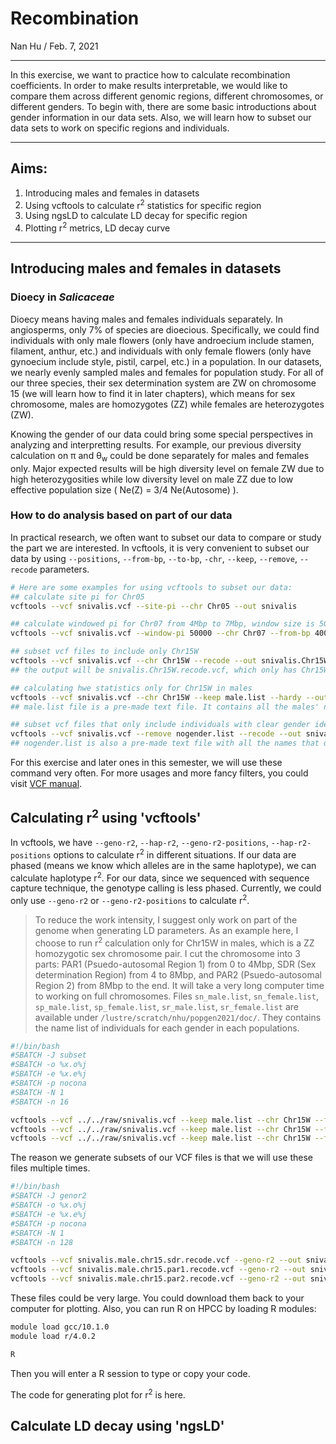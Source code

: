 # Recombination
Nan Hu / Feb. 7, 2021

---

In this exercise, we want to practice how to calculate recombination coefficients. In order to make results interpretable, we would like to compare them across different genomic regions, different chromosomes, or different genders. To begin with, there are some basic introductions about gender information in our data sets. Also, we will learn how to subset our data sets to work on specific regions and individuals.

---
## Aims:
1. Introducing males and females in datasets
2. Using vcftools to calculate r<sup>2</sup> statistics for specific region
3. Using ngsLD to calculate LD decay for specific region
4. Plotting r<sup>2</sup> metrics, LD decay curve
---
## Introducing males and females in datasets
### Dioecy in *Salicaceae*
Dioecy means having males and females individuals separately. In angiosperms, only 7% of species are dioecious. Specifically, we could find individuals with only male flowers (only have androecium include stamen, filament, anthur, etc.) and individuals with only female flowers (only have gynoecium include style, pistil, carpel, etc.) in a population. In our datasets, we nearly evenly sampled males and females for population study. For all of our three species, their sex determination system are ZW on chromosome 15 (we will learn how to find it in later chapters), which means for sex chromosome, males are homozygotes (ZZ) while females are heterozygotes (ZW). 

Knowing the gender of our data could bring some special perspectives in analyzing and interpretting results. For example, our previous diversity calculation on π and θ<sub>w</sub> could be done separately for males and females only. Major expected results will be high diversity level on female ZW due to high heterozygosities while low diversity level on male ZZ due to low effective population size ( Ne(Z) = 3/4 Ne(Autosome) ).

### How to do analysis based on part of our data
In practical research, we often want to subset our data to compare or study the part we are interested. In vcftools, it is very convenient to subset our data by using `--positions`, `--from-bp`, `--to-bp`, `-chr`, `--keep`, `--remove`, `--recode` parameters.
```bash
# Here are some examples for using vcftools to subset our data:
## calculate site pi for Chr05
vcftools --vcf snivalis.vcf --site-pi --chr Chr05 --out snivalis

## calculate windowed pi for Chr07 from 4Mbp to 7Mbp, window size is 50k
vcftools --vcf snivalis.vcf --window-pi 50000 --chr Chr07 --from-bp 4000000 --to-bp 7000000 --out snivalis

## subset vcf files to include only Chr15W
vcftools --vcf snivalis.vcf --chr Chr15W --recode --out snivalis.Chr15W
## the output will be snivalis.Chr15W.recode.vcf, which only has Chr15W.

## calculating hwe statistics only for Chr15W in males
vcftools --vcf snivalis.vcf --chr Chr15W --keep male.list --hardy --out snivalis
## male.list file is a pre-made text file. It contains all the males' names with each name in a line.

## subset vcf files that only include individuals with clear gender identifications
vcftools --vcf snivalis.vcf --remove nogender.list --recode --out snivalis.clean
## nogender.list is also a pre-made text file with all the names that do not have a gender identification.
```

For this exercise and later ones in this semester, we will use these command very often. For more usages and more fancy filters, you could visit [VCF manual](http://vcftools.sourceforge.net/man_latest.html).
## Calculating r<sup>2</sup> using 'vcftools'
In vcftools, we have `--geno-r2`, `--hap-r2`, `--geno-r2-positions`, `--hap-r2-positions` options to calculate r<sup>2</sup> in different situations. If our data are phased (means we know which alleles are in the same haplotype), we can calculate haplotype r<sup>2</sup>. For our data, since we sequenced with sequence capture technique, the genotype calling is less phased. Currently, we could only use `--geno-r2` or `--geno-r2-positions` to calculate r<sup>2</sup>.
> To reduce the work intensity, I suggest only work on part of the genome when generating LD parameters. As an example here, I choose to run r<sup>2</sup> calculation only for Chr15W in males, which is a ZZ homozygotic sex chromosome pair. I cut the chromosome into 3 parts: PAR1 (Psuedo-autosomal Region 1) from 0 to 4Mbp, SDR (Sex determination Region) from 4 to 8Mbp, and PAR2 (Psuedo-autosomal Region 2) from 8Mbp to the end. It will take a very long computer time to working on full chromosomes.
> Files `sn_male.list`, `sn_female.list`, `sp_male.list`, `sp_female.list`, `sr_male.list`, `sr_female.list` are available under `/lustre/scratch/nhu/popgen2021/doc/`. They contains the name list of individuals for each gender in each populations.
```bash
#!/bin/bash
#SBATCH -J subset
#SBATCH -o %x.o%j
#SBATCH -e %x.e%j
#SBATCH -p nocona
#SBATCH -N 1
#SBATCH -n 16

vcftools --vcf ../../raw/snivalis.vcf --keep male.list --chr Chr15W --from-bp 4000000 --to-bp 8000000 --recode --out snivalis.male.chr15.sdr
vcftools --vcf ../../raw/snivalis.vcf --keep male.list --chr Chr15W --from-bp 1 --to-bp 4000000 --recode --out snivalis.male.chr15.par1
vcftools --vcf ../../raw/snivalis.vcf --keep male.list --chr Chr15W --from-bp 8000000 --to-bp 15651726 --recode --out snivalis.male.chr15.par2
```
The reason we generate subsets of our VCF files is that we will use these files multiple times.

```bash
#!/bin/bash
#SBATCH -J genor2
#SBATCH -o %x.o%j
#SBATCH -e %x.e%j
#SBATCH -p nocona
#SBATCH -N 1
#SBATCH -n 128

vcftools --vcf snivalis.male.chr15.sdr.recode.vcf --geno-r2 --out snivalis.male.chr15.sdr
vcftools --vcf snivalis.male.chr15.par1.recode.vcf --geno-r2 --out snivalis.male.chr15.par1
vcftools --vcf snivalis.male.chr15.par2.recode.vcf --geno-r2 --out snivalis.male.chr15.par2
```
These files could be very large. You could download them back to your computer for plotting. Also, you can run R on HPCC by loading R modules:
```bash
module load gcc/10.1.0
module load r/4.0.2

R
```
Then you will enter a R session to type or copy your code.

The code for generating plot for r<sup>2</sup> is here.

## Calculate LD decay using 'ngsLD'

